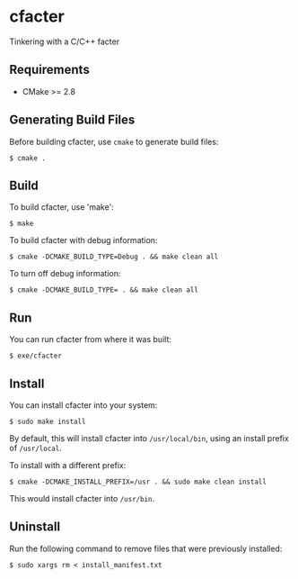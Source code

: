 cfacter
=======

Tinkering with a C/C++ facter

Requirements
------------

* CMake >= 2.8

Generating Build Files
----------------------

Before building cfacter, use `cmake` to generate build files:

`$ cmake .`

Build
-----

To build cfacter, use 'make':

`$ make`

To build cfacter with debug information:

`$ cmake -DCMAKE_BUILD_TYPE=Debug . && make clean all`

To turn off debug information:

`$ cmake -DCMAKE_BUILD_TYPE= . && make clean all`

Run
---

You can run cfacter from where it was built:

`$ exe/cfacter`

Install
-------

You can install cfacter into your system:

`$ sudo make install`

By default, this will install cfacter into `/usr/local/bin`, using an install prefix of `/usr/local`.

To install with a different prefix:

`$ cmake -DCMAKE_INSTALL_PREFIX=/usr . && sudo make clean install`

This would install cfacter into `/usr/bin`.

Uninstall
---------

Run the following command to remove files that were previously installed:

`$ sudo xargs rm < install_manifest.txt`